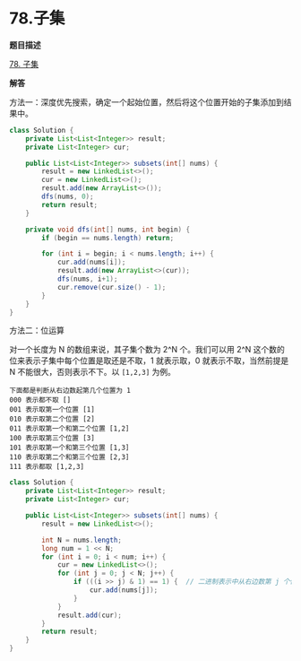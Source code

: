 # 78.子集

**题目描述**

[78. 子集](https://leetcode-cn.com/problems/subsets/)

**解答**

方法一：深度优先搜索，确定一个起始位置，然后将这个位置开始的子集添加到结果中。

```java
class Solution {
    private List<List<Integer>> result;
    private List<Integer> cur;

    public List<List<Integer>> subsets(int[] nums) {
        result = new LinkedList<>();
        cur = new LinkedList<>();
        result.add(new ArrayList<>());
        dfs(nums, 0);
        return result;
    }

    private void dfs(int[] nums, int begin) {
        if (begin == nums.length) return;

        for (int i = begin; i < nums.length; i++) {
            cur.add(nums[i]);
            result.add(new ArrayList<>(cur));
            dfs(nums, i+1);
            cur.remove(cur.size() - 1);
        }
    }
}
```

方法二：位运算

对一个长度为 N 的数组来说，其子集个数为 2^N 个。我们可以用 2^N 这个数的位来表示子集中每个位置是取还是不取，1 就表示取，0 就表示不取，当然前提是 N 不能很大，否则表示不下。以 `[1,2,3]` 为例。

```
下面都是判断从右边数起第几个位置为 1
000 表示都不取 []
001 表示取第一个位置 [1]
010 表示取第二个位置 [2]
011 表示取第一个和第二个位置 [1,2]
100 表示取第三个位置 [3]
101 表示取第一个和第三个位置 [1,3]
110 表示取第二个和第三个位置 [2,3]
111 表示都取 [1,2,3]
```

```java
class Solution {
    private List<List<Integer>> result;
    private List<Integer> cur;

    public List<List<Integer>> subsets(int[] nums) {
        result = new LinkedList<>();

        int N = nums.length;
        long num = 1 << N;
        for (int i = 0; i < num; i++) {
            cur = new LinkedList<>();
            for (int j = 0; j < N; j++) {
                if (((i >> j) & 1) == 1) {  // 二进制表示中从右边数第 j 个位置是 1
                    cur.add(nums[j]);
                }
            }
            result.add(cur);
        }
        return result;
    }
}
```

